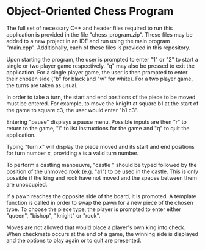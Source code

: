 # Object-Oriented Chess Program


The full set of necessary C++ and header files required to run this application is provided in the file "chess_program.zip". These files may be added to a new project in an IDE and run using the main program "main.cpp". Additionally, each of these files is provided in this repository.


Upon starting the program, the user is prompted to enter "1" or "2" to start a single or two player game respectively. "q" may also be pressed to exit the application. For a single player game, the user is then prompted to enter their chosen side ("b" for black and "w" for white). For a two player game, the turns are taken as usual.

In order to take a turn, the start and end positions of the piece to be moved must be entered. For example, to move the knight at square b1 at the start of the game to square c3, the user would enter "b1 c3".

Entering "pause" displays a pause menu. Possible inputs are then "r" to return to the game, "i" to list instructions for the game and "q" to quit the application.

Typing "turn _x_" will display the piece moved and its start and end positions for turn number _x_, providing _x_ is a valid turn number.

To perform a castling manoeuvre, "castle " should be typed followed by the position of the unmoved rook (e.g. "a1") to be used in the castle. This is only possible if the king and rook have not moved and the spaces between them are unoccupied.

If a pawn reaches the opposite side of the board, it is promoted. A template function is called in order to swap the pawn for a new piece of the chosen type. To choose the piece type, the player is prompted to enter either "queen", "bishop", "knight" or "rook". 

Moves are not allowed that would place a player's own king into check. When checkmate occurs at the end of a game, the winning side is displayed and the options to play again or to quit are presented.
